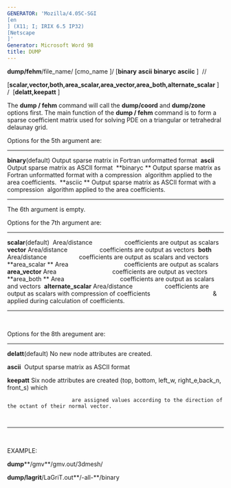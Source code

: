 ```yaml
---
GENERATOR: 'Mozilla/4.05C-SGI 
[en
] (X11; I; IRIX 6.5 IP32) 
[Netscape
]'
Generator: Microsoft Word 98
title: DUMP
---
```


 **dump/fehm**/file\_name/
[cmo\_name
]/ 
[**binary** **ascii** 
 **binaryc** **asciic** 
]  //
 
[**scalar,vector,both,area\_scalar,area\_vector,area\_both,alternate\_scalar**
]
 /  
[**delatt,keepatt**
]

 

 

 The **dump / fehm** command will call the **dump/coord** and
 **dump/zone** options first. The main function of the **dump / fehm**
 command is to form a sparse coefficient matrix used for solving PDE on
 a triangular or tetrahedral delaunay grid.

 Options for the 5th argument are:

   --------------------- ------------------------------------------------------------------------
   **binary**(default)   Output sparse matrix in Fortran unformatted format 
   **ascii**             Output sparse matrix as ASCII format 
   **binaryc **          Output sparse matrix as Fortran unformatted format with a compression 
                         algorithm applied to the area coefficients. 
   **asciic **           Output sparse matrix as ASCII format with a compression 
                         algorithm applied to the area coefficients. 
   --------------------- ------------------------------------------------------------------------

 The 6th argument is empty.

 Options for the 7th argument are:

   ----------------------- ------------------------------------------------------------------------------------------------------
   **scalar**(default)     Area/distance                   coefficients are output as scalars 
   **vector**              Area/distance                   coefficients are output as vectors 
   **both**                Area/distance                   coefficients are output as scalars and vectors 
   **area\_scalar **       Area                                 coefficients are output as scalars
   **area\_vector**        Area                                 coefficients are output as vectors 
   **area\_both **         Area                                 coefficients are output as scalars and vectors 
   **alternate\_scalar**   Area/distance                   coefficients are output as scalars with compression of coefficients 
                                                              & applied during calculation of coefficients. 
   ----------------------- ------------------------------------------------------------------------------------------------------

  

 Options for the 8th aregument are:

   --------------------- -------------------------------------------------------------------------------------------
   **delatt**(default)   No new node attributes are created.

   **ascii**             Output sparse matrix as ASCII format 

   **keepatt**           Six node attributes are created (top, bottom, left\_w, right\_e,back\_n, front\_s) which 

                         are assigned values according to the direction of the octant of their normal vector. 

                           
   --------------------- -------------------------------------------------------------------------------------------

  

EXAMPLE:

 **dump****/gmv**/gmv.out/3dmesh/

 **dump/lagrit**/LaGriT.out**/-all-**/binary
